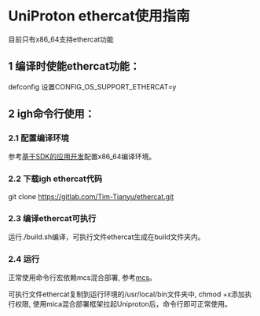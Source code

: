 # UniProton ethercat使用指南

目前只有x86_64支持ethercat功能

## 1 编译时使能ethercat功能：

defconfig 设置CONFIG_OS_SUPPORT_ETHERCAT=y

## 2 igh命令行使用：

### 2.1 配置编译环境

参考[基于SDK的应用开发](https://openeuler.gitee.io/yocto-meta-openeuler/master/getting_started/index.html#sdk)配置x86_64编译环境。

### 2.2 下载igh ethercat代码

git clone https://gitlab.com/Tim-Tianyu/ethercat.git

### 2.3 编译ethercat可执行

运行./build.sh编译，可执行文件ethercat生成在build文件夹内。

### 2.4 运行

正常使用命令行宏依赖mcs混合部署, 参考[mcs](https://gitee.com/openeuler/mcs)。

可执行文件ethercat复制到运行环境的/usr/local/bin文件夹中, chmod +x添加执行权限, 使用mica混合部署框架拉起Uniproton后，命令行即可正常使用。